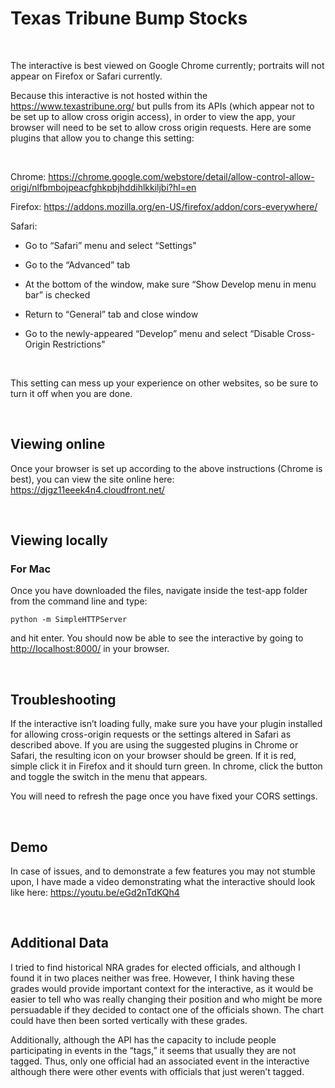 Texas Tribune Bump Stocks
=========================

 

The interactive is best viewed on Google Chrome currently; portraits will not
appear on Firefox or Safari currently.

Because this interactive is not hosted within the
<https://www.texastribune.org/> but pulls from its APIs (which appear not to be
set up to allow cross origin access), in order to view the app, your browser
will need to be set to allow cross origin requests. Here are some plugins that
allow you to change this setting:

 

Chrome:
<https://chrome.google.com/webstore/detail/allow-control-allow-origi/nlfbmbojpeacfghkpbjhddihlkkiljbi?hl=en>

Firefox: <https://addons.mozilla.org/en-US/firefox/addon/cors-everywhere/>

Safari:

-   Go to “Safari” menu and select “Settings"

-   Go to the “Advanced” tab

-   At the bottom of the window, make sure “Show Develop menu in menu bar” is
    checked

-   Return to “General” tab and close window

-   Go to the newly-appeared “Develop” menu and select “Disable Cross-Origin
    Restrictions"

 

This setting can mess up your experience on other websites, so be sure to turn
it off when you are done.

 

Viewing online
--------------

Once your browser is set up according to the above instructions (Chrome is
best), you can view the site online here:
<https://djgz11eeek4n4.cloudfront.net/>

 

Viewing locally
---------------

### For Mac

Once you have downloaded the files, navigate inside the test-app folder from the
command line and type:

~~~~~~~~~~~~~~~~~~~~~~~~~~~~~~~~~~~~~~~~~~~~~~~~~~~~~~~~~~~~~~~~~~~~~~~~~~~~~~~~
python -m SimpleHTTPServer
~~~~~~~~~~~~~~~~~~~~~~~~~~~~~~~~~~~~~~~~~~~~~~~~~~~~~~~~~~~~~~~~~~~~~~~~~~~~~~~~

and hit enter. You should now be able to see the interactive by going to
<http://localhost:8000/> in your browser.

 

Troubleshooting
---------------

If the interactive isn’t loading fully, make sure you have your plugin installed
for allowing cross-origin requests or the settings altered in Safari as
described above. If you are using the suggested plugins in Chrome or Safari, the
resulting icon on your browser should be green. If it is red, simple click it in
Firefox and it should turn green. In chrome, click the button and toggle the
switch in the menu that appears.

You will need to refresh the page once you have fixed your CORS settings.

 

Demo
----

In case of issues, and to demonstrate a few features you may not stumble upon, I
have made a video demonstrating what the interactive should look like here:
<https://youtu.be/eGd2nTdKQh4>

 

Additional Data
---------------

I tried to find historical NRA grades for elected officials, and although I
found it in two places neither was free. However, I think having these grades
would provide important context for the interactive, as it would be easier to
tell who was really changing their position and who might be more persuadable if
they decided to contact one of the officials shown. The chart could have then
been sorted vertically with these grades.

Additionally, although the API has the capacity to include people participating
in events in the “tags,” it seems that usually they are not tagged. Thus, only
one official had an associated event in the interactive although there were
other events with officials that just weren’t tagged.
